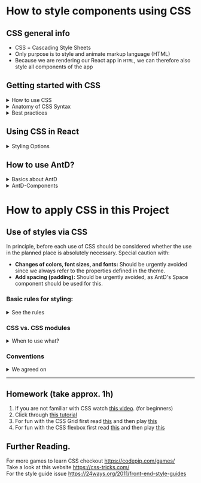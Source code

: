 # How to style components using CSS

## CSS general info

- CSS = Cascading Style Sheets
- Only purpose is to style and animate markup language (HTML)
- Because we are rendering our React app in `HTML`, we can therefore also style all components of the app

## Getting started with CSS

<details><summary>How to use CSS
</summary><p>

**1. Use Inline CSS**
Just add `style` as another Attribute in the `HTML`-Tag. Add multiple styles with a semicolon.

```html
<body style="background-color: blue;"></body>
```

**2. Use Internal CSS**
In the <head></head> tag open a \<style> \</style> tag. There you can specifiy the html component affected and the styling that should be applied to it. For example:

```html
<head>
  <style>
    body {
      background-color: blue;
    }
  </style>
</head>
```

**3. Use External CSS**
Create a `styles.css` file and copy everything from your internal style tag to there. Then reference the file in the head of the HTML using the link tag. Then everywhere where you reference the style.css file, the styles will be applied.
`<link rel="stylesheet" href="./styles.CSS">`

Remember: Every HTML tag has already a default style, that may hide your additional styling. See here for more https://www.w3schools.com/cssref/css_default_values.asp

### How to debug CSS

Use the dev tools of your browser and check out the Style tab regarding your selected object.
![](https://i.imgur.com/OkpU7fx.png)

</p></details>

<details><summary>Anatomy of CSS Syntax
</summary><p>

```html
selector { property: value; } // Example h1 { color: red; }
```

**Selector:** Who do you want to change?
**Property:** What do you want to change?
**Value:** How do you want it to be changed?

### About CSS Selectors

**Which properties can I change?**
Check out https://developer.mozilla.org/en-US/docs/Web/CSS/Reference#index

#### Selector: CSS Classes

You can add `class` attributes to HTML tags which you can then select in your CSS and style. To target a class in your CSS file you need to put a `.` in front of your class identifier. You can state multiple classes inside the class HTML tag.
**Html**

```html
<h1 class="title name">Helloo</h1>
```

**CSS**

```
.title {
    color: red;
}
```

#### Selector: HTML IDs.

You can add `id` attributes to HTML tags which you can then select in your CSS and style. To target a class you need to put a `#` in front of your class. You can only have a single instance of your id on your page (classes for multiple times). An HTML can have only one id.
**Html**

```html
<h1 id="MyTitle">Helloo</h1>
```

**CSS**

```
#MyTitle {
    color: red;
}
```

#### Selector: Pseudo classes

Some CSS selectors have `:` written in front of them. These styles are applied, when the affected HTML element is in a certain state, f.e. the mouse hovers above it. See for example [:hover](https://developer.mozilla.org/en-US/docs/Web/CSS/:hover)

```HTML
h1:hover{
    color= blue;
}
```

#### CSS Rule priority

Id > class > Inline CSS tags > Internal CSS tags > External CSS tags > Predefined CSS values

</p></details>

<details><summary>Best practices
</summary><p>

- Write CSS Rules like this, starting the properties in a new line

```html
h1 { color: red; font-size : 200px; }
```

- Alphabetically sort the selectors
- Use rem as font size unit
</p></details>

## Using CSS in React

<details><summary>Styling Options
</summary><p>

### Inline Styling

To style an element with the inline style attribute, the value must be a JavaScript object. Properties with two names, like `background-color`, must be written with camel case syntax.

```jsx
class MyHeader extends React.Component {
  render() {
    return (
      <div>
        <h1 style={{ color: 'red' }}>Hello Style!</h1>
        <p>Add a little style!</p>
      </div>
    );
  }
}
```

> Inline CSS should only be used when 1-2 styles are given to a component, which is not needed in any other context (e.g.) in another component. In this case, the styles do not have to be swapped out separately.

### Using external stylesheets

Write your CSS styling in a separate .css file and import it.
**./App.jsx**

```jsx
import React from 'react';
import ReactDOM from 'react-dom';
import './App.css';

class MyHeader extends React.Component {
  render() {
    <button class = LogInButton />
  }
}

ReactDOM.render(<MyHeader />, document.getElementById('root'));

```

**./App.css**

```jsx
button {
    color: red;
    margin: 10px;
}
```

### Dynamically changing Styles

You can change your inline styles like any other variable (assuming that you have it as a JS object in your file). When the component is rendered, the values will be read and the styling then applied. Every time you rerender, the values will be read again and with it any changes you applied.

```jsx
import React from 'react';
import ReactDOM from 'react-dom';

class MyPersons extends React.Component {
  this.state = {...}
  render() {
    const style = {
        backgroundColor: 'green',
        textColor: 'white'
    };

    if (this.state.isPersonVisible) {
        persons = ...
        style.backgroundColor = 'red'
    }

    return (
         {persons}
         <button style = {style} />
        );
  }
}

ReactDOM.render(<MyPersons />, document.getElementById('root'));
```

Same can be done with classNames
`<p className={classes}> This is really working! <p/>`

</p>
</details>

## How to use AntD?

<details><summary>Basics about AntD
</summary><p>

To **use AntD**, it must be installed in the frontend directory. This is done automatically in our project via `package.json`. In each class where you want to use AntD, they must be imported individually. Nothing has to be changed in the possibly referenced CSS files.

Basically every HTML-Component is wrapped by an AntD-Component. You can identify AntD components by the fact that they are always capitalized compared to HTML components. `<button> plain HTML-Button </button>` vs. `<Button> AntD-Button </Button>`

Therefore, whenever we add new frontend components, we use AntD components. So (except for divs and other standard HTML tags) we should no longer use lowercase HTML tags in our code.

```jsx
import React from 'react';
import { Button } from 'antd';

const TestButton = () => (
  <>
    <Button>My AntD-Button</Button>
  </>
);

export default TestButton;
```

</p></details>

<details><summary>AntD-Components
</summary><p>

**Frequently used Components**

- for button see: [Button](https://ant.design/components/button/)
- for normal text & headings see: [Typography](https://ant.design/components/typography/)
- for input fields see: [Input](https://ant.design/components/input/)

**About AntD Layout & Grid**  
**AntD Layout** gives us the possibility to set a layout for the page. A layout describes the arrangement of different blocks like header, footer, menu, and content with various presets. We have used such a layout for all our pages that already appear in the final design with the navigation bar.
For design inspiration, we recommend taking a look at the [layout documentation](https://ant.design/components/layout/).

**AntD Grid**

- As known from HTML, a page is created by lining up elements in rows. In these lines, columns can be used to divide the page horizontally.
- Your content elements should be placed directly in the col, and the only col should be placed directly in a row.
- The column grid system is a value of 1-24 to represent its range spans. For example, three columns of equal width can be created by `<Col span={8} />`.
- If the sum of col spans in a row is more than 24, then the overflowing col as a whole will start a new line arrangement.
- You can align Elements in the Grid horizontally and vertically and add Gutter (kind of margin between the boxes) which should always be preferred to the traditional alignment using CSS!

```jsx
import { Row, Col } from 'antd';

ReactDOM.render(
  <>
    <Row>
      <Col span={12}>col1</Col>
      <Col span={12}>col2</Col>
    </Row>
    <Row>
      <Col span={8}>col1</Col>
      <Col span={8}>col2</Col>
      <Col span={8}>col3</Col>
    </Row>
  </>,
  mountNode
);
```

> This will return two rows. The first row contains two columns, the second row contains three columns.
>
> **AntD Space**  
> If you arrange several elements together in a container, you should use `space` between the elements. Space is also an AntD component that includes all the components that should be aligned with each other with horizontal and vertical spacing.

```jsx
import { Button, Space } from 'antd';

function SpaceDemo() {
  return (
    <Space>
      <Button type='primary'>Button 1</Button>
      <Button type='primary'>Button 2</Button>
    </Space>
  );
}

ReactDOM.render(<SpaceDemo />, mountNode);
```

> This will return two Buttons, horizontally aligned with space between the buttons.
>
> By default `space` adds a distance in the horizontal and in the vertical. This can be specified with the `direction="vertical"` or `direction="horizontal"` attribute.

The size of the distance between the components can be changed with the size attribute (`size="small", size = "medium", size="large"`). It is also possible to specify the size of the space numerically. However, this is not recommended.

```jsx
import { Button, Space } from 'antd';

function SpaceDemo() {
  return (
    <Space size='small' direction='vertical'>
      <Button type='primary'>Button 1</Button>
      <Button type='primary'>Button 2</Button>
    </Space>
  );
}

ReactDOM.render(<SpaceDemo />, mountNode);
```

> This will return two Buttons that have small spaces exclusively in the horizontal. Vertically, they have no spacing at all.

**Link to the Documentation**.
For an Overview of all AntD-Components especially the huge amount of input and display components see the [Components-Documentation](https://ant.design/components/overview/) with many code-examples.

</p></details>

# How to apply CSS in this Project

## Use of styles via CSS

In principle, before each use of CSS should be considered whether the use in the planned place is absolutely necessary. Special caution with:

- **Changes of colors, font sizes, and fonts:** Should be urgently avoided since we always refer to the properties defined in the theme.
- **Add spacing (padding):** Should be urgently avoided, as AntD's Space component should be used for this.

### Basic rules for styling:

<details><summary>See the rules
</summary><p>

- we do **just use inline CSS with AntD components for 1-2 properties** -> all CSS code with more than two properties is outsourced to external files.
- **global CSS properties** (which cannot be specified in the theme) are only written to `Index.css` to prevent several sources of global style
- **local CSS properties** are written to a file next to the component where they occur and CSS modules are used for this purpose
- if **multiple components** need the **same customization**, the CSS property should be set in a CSS modules file next to the common parent component

</p></details>

### CSS vs. CSS modules

<details><summary>When to use what?
</summary><p>

In React the style of "normal" CSS files like _Example.css_ are defined globally. Therefore you don't need to explicitly import the CSS file to use the style. Thus be very careful when using normal CSS files and keep in mind that the style you define can be used in any file of the repository.
For example when you define the following style...

```css
.button {
  background-color: red;
}
```

... this might lead to confusion because whenever someone uses the class button now this style is applied no matter if it was intended or not.

If you want to apply style just to specific files and not globally react has a solution called CSS modules. Instead of creating a file _Example.css_ you have to create _Example.module.css_. This file you have to explicitly import in every file you want to use it in. For example like this:

```jsx
import styles from './Example.module.css';
```

Now let's continue with this example. Let's say in _Example.module.css_ we have defined the following because we just want the buttons of this file to be green:

```css
.button {
  background-color: green;
}
```

In the file we would include the style in the following way:

```jsx
<button className='{styles.button}'></button>
```

</p></details>

### Conventions

<details><summary>We agreed on
</summary><p>

- naming:
  For the naming of classes and ids please use **hyphens** consistently.
  For example, don't call the class `buttonBackground` and instead call it `button-background`.
- sizing:
  Try to use only relative units (vw,vh,rem,%) to size elements and **not** absolut units (px)

</p></details>

---

## Homework (take approx. 1h)

1. If you are not familiar with CSS watch [this video](https://www.youtube.com/watch?v=0afZj1G0BIE). (for beginners)
2. Click through [this tutorial](https://de.learnlayout.com)
3. For fun with the CSS Grid first read [this](https://developer.mozilla.org/en-US/docs/Web/CSS/CSS_Grid_Layout) and then play [this](https://cssgridgarden.com/#de)
4. For fun with the CSS flexbox first read [this](https://developer.mozilla.org/en-US/docs/Web/CSS/CSS_Flexible_Box_Layout/Basic_Concepts_of_Flexbox) and then play [this](http://flexboxfroggy.com/)

## Further Reading.

For more games to learn CSS checkout https://codepip.com/games/  
Take a look at this website https://css-tricks.com/  
For the style guide issue https://24ways.org/2011/front-end-style-guides
